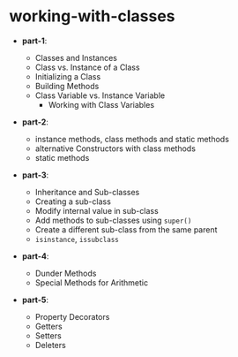 # working-with-classes

- **part-1**: 
  - Classes and Instances
  - Class vs. Instance of a Class
  - Initializing a Class
  - Building Methods
  - Class Variable vs. Instance Variable
    - Working with Class Variables
 
- **part-2**:
  - instance methods, class methods and static methods
  - alternative Constructors with class methods
  - static methods
  
- **part-3**:
  - Inheritance and Sub-classes
  - Creating a sub-class
  - Modify internal value in sub-class
  - Add methods to sub-classes using `super()`
  - Create a different sub-class from the same parent
  - `isinstance`, `issubclass`
  
- **part-4**:
  - Dunder Methods
  - Special Methods for Arithmetic
  
- **part-5**:
  - Property Decorators
  - Getters
  - Setters
  - Deleters
